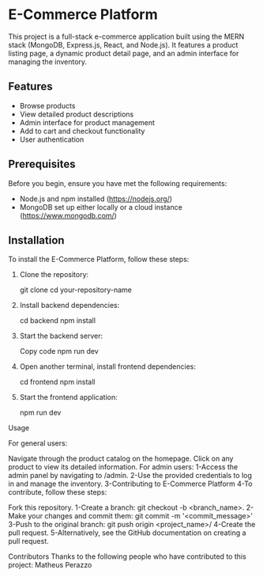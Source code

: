 # E-Commerce Platform

This project is a full-stack e-commerce application built using the MERN stack (MongoDB, Express.js, React, and Node.js). It features a product listing page, a dynamic product detail page, and an admin interface for managing the inventory.

## Features

- Browse products
- View detailed product descriptions
- Admin interface for product management
- Add to cart and checkout functionality
- User authentication

## Prerequisites

Before you begin, ensure you have met the following requirements:
- Node.js and npm installed (https://nodejs.org/)
- MongoDB set up either locally or a cloud instance (https://www.mongodb.com/)

## Installation

To install the E-Commerce Platform, follow these steps:

1. Clone the repository:
   
   git clone 
   cd your-repository-name

2. Install backend dependencies:

   cd backend
   npm install

3. Start the backend server:

   Copy code
   npm run dev

4. Open another terminal, install frontend dependencies:

   cd frontend
   npm install

5. Start the frontend application:

   npm run dev

Usage

For general users:

Navigate through the product catalog on the homepage.
Click on any product to view its detailed information.
For admin users:
1-Access the admin panel by navigating to /admin.
2-Use the provided credentials to log in and manage the inventory.
3-Contributing to E-Commerce Platform
4-To contribute, follow these steps:

Fork this repository.
1-Create a branch: git checkout -b <branch_name>.
2-Make your changes and commit them: git commit -m '<commit_message>'
3-Push to the original branch: git push origin <project_name>/<location>
4-Create the pull request.
5-Alternatively, see the GitHub documentation on creating a pull request.

Contributors
Thanks to the following people who have contributed to this project: Matheus Perazzo
